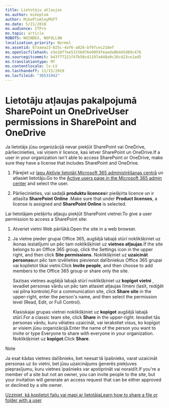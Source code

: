 ```yaml
---
title: Lietotāju atļaujas
ms.author: mikeplum
author: MikePlumleyMSFT
ms.date: 5/21/2018
ms.audience: ITPro
ms.topic: article
ROBOTS: NOINDEX, NOFOLLOW
localization_priority: Normal
ms.assetid: 67aaea23-025c-4af6-a826-bf97cec216ef
ms.openlocfilehash: e3e18f7ee5315b076e9059feaeda8b445d89c476
ms.sourcegitcommit: b43f77221f47b50c41197a448a9c26c423ce1ad5
ms.translationtype: MT
ms.contentlocale: lv-LV
ms.lasthandoff: 11/15/2019
ms.locfileid: "36531942"
---
```

# <a name="user-permissions-in-sharepoint-and-onedrive"></a><span data-ttu-id="70de4-102">Lietotāju atļaujas pakalpojumā SharePoint un OneDrive</span><span class="sxs-lookup"><span data-stu-id="70de4-102">User permissions in SharePoint and OneDrive</span></span>

<span data-ttu-id="70de4-103">Ja lietotājs jūsu organizācijā nevar piekļūt SharePoint vai OneDrive, pārliecinieties, vai viņiem ir licence, kas ietver SharePoint un OneDrive.</span><span class="sxs-lookup"><span data-stu-id="70de4-103">If a user in your organization isn't able to access SharePoint or OneDrive, make sure they have a license that includes SharePoint and OneDrive.</span></span> 
  
1. <span data-ttu-id="70de4-104">Pārejiet uz [lapu Aktīvie lietotāji Microsoft 365 administrēšanas centrā](https://portal.office.com/adminportal/home#/users) un atlasiet lietotāju.</span><span class="sxs-lookup"><span data-stu-id="70de4-104">Go to the [Active users page in the Microsoft 365 admin center](https://portal.office.com/adminportal/home#/users) and select the user.</span></span> 
    
2. <span data-ttu-id="70de4-105">Pārliecinieties, vai sadaļā **produktu licences**ir piešķirta licence un ir atlasīta **SharePoint Online** .</span><span class="sxs-lookup"><span data-stu-id="70de4-105">Make sure that under **Product licenses**, a license is assigned and **SharePoint Online** is selected.</span></span> 
    
 <span data-ttu-id="70de4-106">Lai lietotājam piešķirtu atļauju piekļūt SharePoint vietnei:</span><span class="sxs-lookup"><span data-stu-id="70de4-106">To give a user permission to access a SharePoint site:</span></span> 
  
1. <span data-ttu-id="70de4-107">Atveriet vietni Web pārlūkā.</span><span class="sxs-lookup"><span data-stu-id="70de4-107">Open the site in a web browser.</span></span>
    
2. <span data-ttu-id="70de4-108">Ja vietne pieder grupai Office 365, augšējā labajā stūrī noklikšķiniet uz ikonas iestatījumi un pēc tam noklikšķiniet uz **vietnes atļaujas**.</span><span class="sxs-lookup"><span data-stu-id="70de4-108">If the site belongs to an Office 365 group, click the Settings icon in the upper right, and then click **Site permissions**.</span></span> <span data-ttu-id="70de4-109">Noklikšķiniet uz **uzaicināt personas**un pēc tam izvēlieties pievienot dalībniekus Office 365 grupai vai koplietot tikai vietni.</span><span class="sxs-lookup"><span data-stu-id="70de4-109">Click **Invite people**, and then choose to add members to the Office 365 group or share only the site.</span></span> 
    
    <span data-ttu-id="70de4-110">Saziņas vietnes augšējā labajā stūrī noklikšķiniet uz **kopīgot vietni** , ievadiet personas vārdu un pēc tam atlasiet atļaujas līmeni (lasīt, rediģēt vai pilna kontrole).</span><span class="sxs-lookup"><span data-stu-id="70de4-110">For a communication site, click **Share site** in the upper-right, enter the person's name, and then select the permission level (Read, Edit, or Full Control).</span></span> 
    
    <span data-ttu-id="70de4-111">Klasiskajai grupas vietnei noklikšķiniet uz **kopīgot** augšējā labajā stūrī.</span><span class="sxs-lookup"><span data-stu-id="70de4-111">For a classic team site, click **Share** in the upper-right.</span></span> <span data-ttu-id="70de4-112">Ievadiet tās personas vārdu, kuru vēlaties uzaicināt, vai ierakstiet visus, ko kopīgot ar visiem jūsu organizācijā.</span><span class="sxs-lookup"><span data-stu-id="70de4-112">Enter the name of the person you want to invite or type Everyone to share with everyone in your organization.</span></span> <span data-ttu-id="70de4-113">Noklikšķiniet uz **kopīgot**.</span><span class="sxs-lookup"><span data-stu-id="70de4-113">Click **Share**.</span></span>
    
> [!NOTE]
> <span data-ttu-id="70de4-114">Ja esat kādas vietnes dalībnieks, bet neesat tā īpašnieks, varat uzaicināt personas uz šo vietni, bet jūsu uzaicinājums ģenerēs piekļuves pieprasījumu, kuru vietnes īpašnieks var apstiprināt vai noraidīt.</span><span class="sxs-lookup"><span data-stu-id="70de4-114">If you're a member of a site but not an owner, you can invite people to the site, but your invitation will generate an access request that can be either approved or declined by a site owner.</span></span> 
  
[<span data-ttu-id="70de4-115">Uzziniet, kā koplietot failu vai mapi ar lietotāja</span><span class="sxs-lookup"><span data-stu-id="70de4-115">Learn how to share a file or folder with a user</span></span>](https://go.microsoft.com/fwlink/?linkid=533408)
  

